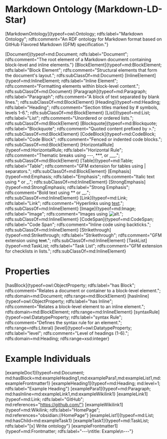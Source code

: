 # Markdown Ontology (Markdown-LD-Star)

[MarkdownOntology]{typeof=owl:Ontology; rdfs:label="Markdown Ontology"; rdfs:comment="An RDF ontology for Markdown format based on GitHub Flavored Markdown (GFM) specification."}

[Document]{typeof=md:Document; rdfs:label="Document"; rdfs:comment="The root element of a Markdown document containing block-level and inline elements."}
[BlockElement]{typeof=md:BlockElement; rdfs:label="Block Element"; rdfs:comment="Structural elements that form the document's layout."; rdfs:subClassOf=md:Document}
[InlineElement]{typeof=md:InlineElement; rdfs:label="Inline Element"; rdfs:comment="Formatting elements within block-level content."; rdfs:subClassOf=md:Document}
[Paragraph]{typeof=md:Paragraph; rdfs:label="Paragraph"; rdfs:comment="A block of text separated by blank lines."; rdfs:subClassOf=md:BlockElement}
[Heading]{typeof=md:Heading; rdfs:label="Heading"; rdfs:comment="Section titles marked by # symbols, levels 1-6."; rdfs:subClassOf=md:BlockElement}
[List]{typeof=md:List; rdfs:label="List"; rdfs:comment="Unordered or ordered lists."; rdfs:subClassOf=md:BlockElement}
[Blockquote]{typeof=md:Blockquote; rdfs:label="Blockquote"; rdfs:comment="Quoted content prefixed by >."; rdfs:subClassOf=md:BlockElement}
[CodeBlock]{typeof=md:CodeBlock; rdfs:label="Code Block"; rdfs:comment="Fenced or indented code blocks."; rdfs:subClassOf=md:BlockElement}
[HorizontalRule]{typeof=md:HorizontalRule; rdfs:label="Horizontal Rule"; rdfs:comment="Thematic breaks using ---, ***, or ___."; rdfs:subClassOf=md:BlockElement}
[Table]{typeof=md:Table; rdfs:label="Table"; rdfs:comment="GFM extension for tables using | separators."; rdfs:subClassOf=md:BlockElement}
[Emphasis]{typeof=md:Emphasis; rdfs:label="Emphasis"; rdfs:comment="Italic text using * or _."; rdfs:subClassOf=md:InlineElement}
[StrongEmphasis]{typeof=md:StrongEmphasis; rdfs:label="Strong Emphasis"; rdfs:comment="Bold text using ** or __."; rdfs:subClassOf=md:InlineElement}
[Link]{typeof=md:Link; rdfs:label="Link"; rdfs:comment="Hyperlinks using [text](url)."; rdfs:subClassOf=md:InlineElement}
[Image]{typeof=md:Image; rdfs:label="Image"; rdfs:comment="Images using ![alt](url)."; rdfs:subClassOf=md:InlineElement}
[CodeSpan]{typeof=md:CodeSpan; rdfs:label="Code Span"; rdfs:comment="Inline code using backticks."; rdfs:subClassOf=md:InlineElement}
[Strikethrough]{typeof=md:Strikethrough; rdfs:label="Strikethrough"; rdfs:comment="GFM extension using ~~text~~."; rdfs:subClassOf=md:InlineElement}
[TaskList]{typeof=md:TaskList; rdfs:label="Task List"; rdfs:comment="GFM extension for checklists in lists."; rdfs:subClassOf=md:InlineElement}

# Properties
[hasBlock]{typeof=owl:ObjectProperty; rdfs:label="has Block"; rdfs:comment="Relates a document or container to a block-level element."; rdfs:domain=md:Document; rdfs:range=md:BlockElement}
[hasInline]{typeof=owl:ObjectProperty; rdfs:label="has Inline"; rdfs:comment="Relates a block-level element to an inline element."; rdfs:domain=md:BlockElement; rdfs:range=md:InlineElement}
[syntaxRule]{typeof=owl:DatatypeProperty; rdfs:label="syntax Rule"; rdfs:comment="Defines the syntax rule for an element."; rdfs:range=rdfs:Literal}
[level]{typeof=owl:DatatypeProperty; rdfs:label="level"; rdfs:comment="Level of headings (1-6)."; rdfs:domain=md:Heading; rdfs:range=xsd:integer}

# Example Individuals
[exampleDoc1]{typeof=md:Document; md:hasBlock=md:exampleHeading1,md:examplePara1,md:exampleList1,md:exampleFrontmatter1}
[exampleHeading1]{typeof=md:Heading; md:level=1; rdfs:label="Example Heading"}
[examplePara1]{typeof=md:Paragraph; md:hasInline=md:exampleLink1,md:exampleWikilink1}
[exampleLink1]{typeof=md:Link; rdfs:label="GitHub"; md:references="https://github.com/"}
[exampleWikilink1]{typeof=md:Wikilink; rdfs:label="HomePage"; md:references="obsidian://HomePage"}
[exampleList1]{typeof=md:List; md:hasChild=md:exampleTask1}
[exampleTask1]{typeof=md:TaskList; rdfs:label="[x] Write ontology"}
[exampleFrontmatter1]{typeof=md:Frontmatter; rdfs:label="---\ntitle: Example\n---"}

[md]: http://example.org/markdown#
[rdf]: http://www.w3.org/1999/02/22-rdf-syntax-ns#
[rdfs]: http://www.w3.org/2000/01/rdf-schema#
[owl]: http://www.w3.org/2002/07/owl#
[schema]: http://schema.org/
[xsd]: http://www.w3.org/2001/XMLSchema#
